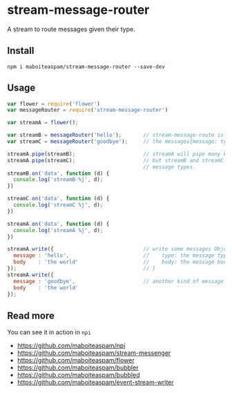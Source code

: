 # stream-message-router

A stream to route messages given their type.

## Install

	npm i maboiteaspam/stream-message-router --save-dev

## Usage

```js
var flower = require('flower')
var messageRouter = require('stream-message-router')

var streamA = flower();

var streamB = messageRouter('hello');       // stream-message-route is a stream which push only
var streamC = messageRouter('goodbye');     // the messages{message: type} matching given value.

streamA.pipe(streamB);                      // streamA will pipe many kind of messages,
streamA.pipe(streamC);                      // but streamB and streamC routes only specific
                                            // message types.
streamB.on('data', function (d) {
  console.log('streamB %j', d);
})

streamC.on('data', function (d) {
  console.log('streamC %j', d);
})

streamA.on('data', function (d) {
  console.log('streamA %j', d);
})

streamA.write({                             // write some messages Object {
  message : 'hello',                        //    type: the message type
  body    : 'the world'                     //    body: the message body
});                                         // }
streamA.write({
  message : 'goodbye',                      // another kind of message.
  body    : 'the world'
});
```

## Read more

You can see it in action in `npi`

- https://github.com/maboiteaspam/npi
- https://github.com/maboiteaspam/stream-messenger
- https://github.com/maboiteaspam/flower
- https://github.com/maboiteaspam/bubbler
- https://github.com/maboiteaspam/bubbled
- https://github.com/maboiteaspam/event-stream-writer
